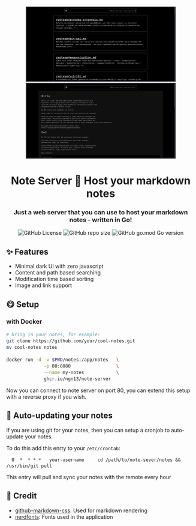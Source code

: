 <p align="center">
  <img src="images/index.png" width="400px">
  <img src="images/note.png" width="400px">
</p>
<h1 align="center">Note Server 📝 Host your markdown notes</h1>
<h3 align="center">
  Just a web server that you can use to host
  your markdown notes - written in Go!
</h3>

<p align="center">
    <img alt="GitHub License" src="https://img.shields.io/github/license/ngn13/note-server?style=for-the-badge">
    <img alt="GitHub repo size" src="https://img.shields.io/github/repo-size/ngn13/note-server?style=for-the-badge">
    <img alt="GitHub go.mod Go version" src="https://img.shields.io/github/go-mod/go-version/ngn13/note-server?style=for-the-badge">
</p>

## ✨ Features
- Minimal dark UI with zero javascript 
- Content and path based searching 
- Modification time based sorting
- Image and link support 

## 😋 Setup
### with Docker 
```bash
# bring in your notes, for example:
git clone https://github.com/your/cool-notes.git
mv cool-notes notes

docker run -d -v $PWD/notes:/app/notes   \
              -p 80:8080                 \
              --name my-notes            \
              ghcr.io/ngn13/note-server 
```
Now you can connect to note server on port 80, you can 
extend this setup with a reverse proxy if you wish.

## 🔄 Auto-updating your notes 
If you are using git for your notes, then you can 
setup a cronjob to auto-update your notes.

To do this add this enrty to your `/etc/crontab`:
```
  0  *  * * *   your-username     cd /path/to/note-sever/notes && /usr/bin/git pull 
```
This entry will pull and sync your notes with the remote every hour

## 🔗 Credit
- [github-markdown-css](https://github.com/sindresorhus/github-markdown-css): Used for markdown rendering
- [nerdfonts](https://github.com/ryanoasis/nerd-fonts): Fonts used in the application 
